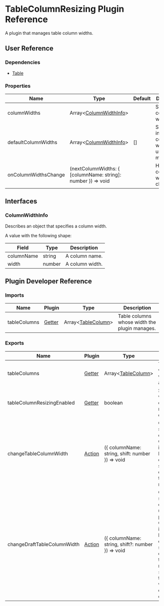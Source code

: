 # TableColumnResizing Plugin Reference

A plugin that manages table column widths.

## User Reference

### Dependencies

- [Table](table.md)

### Properties

Name | Type | Default | Description
-----|------|---------|------------
columnWidths | Array&lt;[ColumnWidthInfo](#ColumnWidthInfo)&gt; | | Specifies column widths.
defaultColumnWidths | Array&lt;[ColumnWidthInfo](#ColumnWidthInfo)&gt; | [] | Specifies initial column widths in uncontrolled mode.
onColumnWidthsChange | (nextColumnWidths: { [columnName: string]: number }) => void | | Handles column width changes.

## Interfaces

### ColumnWidthInfo

Describes an object that specifies a column width.

A value with the following shape:

Field | Type | Description
------|------|------------
columnName | string | A column name.
width | number | A column width.

## Plugin Developer Reference

### Imports

Name | Plugin | Type | Description
-----|--------|------|------------
tableColumns | [Getter](/devextreme-reactive/react/core/docs/reference/getter) | Array&lt;[TableColumn](table.md#tablecolumn)&gt; | Table columns whose width the plugin manages.

### Exports

Name | Plugin | Type | Description
-----|--------|------|------------
tableColumns | [Getter](/devextreme-reactive/react/core/docs/reference/getter) | Array&lt;[TableColumn](table.md#tablecolumn)&gt; | Table columns with new width values applied.
tableColumnResizingEnabled | [Getter](/devextreme-reactive/react/core/docs/reference/getter) | boolean | Specifies whether table column resizing is enabled.
changeTableColumnWidth | [Action](/devextreme-reactive/react/core/docs/reference/action) | ({ columnName: string, shift: number }) => void | Changes the specified column width. Column width is increased by the corresponding shift value, or decreased if the value is negative.
changeDraftTableColumnWidth | [Action](/devextreme-reactive/react/core/docs/reference/action) | ({ columnName: string, shift?: number }) => void | Changes the specified column width used for preview. Column width is increased by the corresponding shift value, or decreased if the value is negative. Set `shift` to `null` to clear draft width by the current column.
